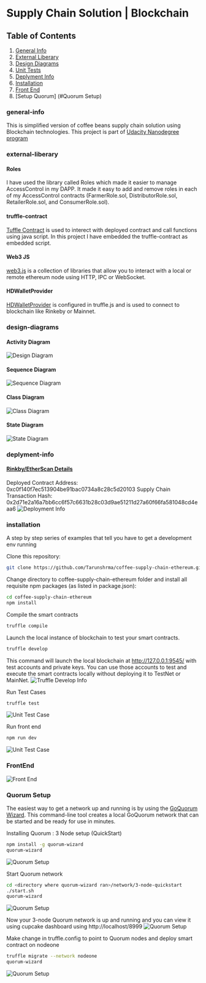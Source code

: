 # Supply Chain Solution | Blockchain 

## Table of Contents
1. [General Info](#general-info)
2. [External Liberary](#external-liberary)
3. [Design Diagrams](#design-diagrams)
4. [Unit Tests](#unit-test)
5. [Deplyment Info](#deplyment-info)
6. [Installation](#installation)
7. [Front End](#FrontEnd)
8. [Setup Quorum] (#Quorum Setup)

### general-info
This is simplified version of coffee beans supply chain solution using Blockchain technologies. This project is part of [Udacity Nanodegree program](https://www.udacity.com/course/blockchain-developer-nanodegree--nd1309?coupon=SAVE75&utm_source=gsem_brand&utm_medium=ads_r&utm_campaign=1971936383_c&utm_term=71052942455_in&utm_keyword=udacity%20nanodegree%20blockchain_e&gclid=EAIaIQobChMI08-r8KfR8AIVGARgCh2wvw0oEAAYASAAEgKnTfD_BwE) 

### external-liberary
#### Roles
I have used the library called Roles which made it easier to manage AccessControl in my DAPP. It made it easy to add and remove roles in each of my AccessControl contracts (FarmerRole.sol, DistributorRole.sol, RetailerRole.sol, and ConsumerRole.sol).

#### truffle-contract
[Tuffle Contract](https://www.npmjs.com/package/@truffle/contract) is used to interect with deployed contract and call functions using java script. In this project I have embedded the truffle-contract as embedded script.

#### Web3 JS
[web3.js](https://web3js.readthedocs.io/) is a collection of libraries that allow you to interact with a local or remote ethereum node using HTTP, IPC or WebSocket.

#### HDWalletProvider
[HDWalletProvider](https://www.npmjs.com/package/@truffle/hdwallet-provider) is configured in truffle.js and is used to connect to blockchain like Rinkeby or Mainnet.


### design-diagrams
#### Activity Diagram
![Design Diagram](/design-diagrams/activity-diagram.jpg)

#### Sequence Diagram
![Sequence Diagram](/design-diagrams/sequence-diagram.jpg)

#### Class Diagram
![Class Diagram](/design-diagrams/class-diagram.jpg)

#### State Diagram
![State Diagram](/design-diagrams/state-diagram.jpg)

### deplyment-info
#### [Rinkby/EtherScan Details](https://rinkeby.etherscan.io/address/0xc0f140f7ec513904be91bac0734a8c28c5d20103)
Deployed Contract Address: 0xc0f140f7ec513904be91bac0734a8c28c5d20103
Supply Chain Transaction Hash: 0x2d71e2a16a7bb6cc6f57c6631b28c03d9ae51211d27a60f66fa581048cd4eaa6 
![Deployment Info](/assests/rinkby-deployment.png)

### installation
A step by step series of examples that tell you have to get a development env running

Clone this repository:

```bash
git clone https://github.com/Tarunshrma/coffee-supply-chain-ethereum.git
```

Change directory to coffee-supply-chain-ethereum folder and install all requisite npm packages (as listed in package.json):

```bash
cd coffee-supply-chain-ethereum
npm install
```

Compile the smart contracts
```bash
truffle compile
```

Launch the local instance of blockchain to test your smart contracts. 
```bash
truffle develop
```
This command will launch the local blockchain at http://127.0.0.1:9545/ with test accounts and private keys. You can use those accounts to test and execute the smart contracts locally without deploying it to TestNet or MainNet. 
![Truffle Develop Info](/assests/truffle-develop-command.png)

Run Test Cases
```bash
truffle test
```
![Unit Test Case](/assests/test-case-suite.png)

Run front end
```bash
npm run dev
```
![Unit Test Case](/assests/run-frontend.png)

### FrontEnd
![Front End](/assests/front-end.png)

### Quorum Setup
The easiest way to get a network up and running is by using the [GoQuorum Wizard](https://docs.goquorum.consensys.net/en/stable/HowTo/GetStarted/Wizard/GettingStarted/). This command-line tool creates a local GoQuorum network that can be started and be ready for use in minutes.

Installing Quorum : 3 Node setup (QuickStart)
```bash
npm install -g quorum-wizard
quorum-wizard
```
![Quorum Setup](/assests/quorum/quorum-setup-3node.png)

Start Quorum network
```bash
cd <directory where quorum-wizard ran>/network/3-node-quickstart
./start.sh
quorum-wizard
```
![Quorum Setup](/assests/quorum/start-quorum-network.png)

Now your 3-node Quorum network is up and running and you can view it using cupcake dashboard using http://localhost/8999
![Quorum Setup](/assests/quorum/qourum-console.png)

Make change in truffle.config to point to Quorum nodes and deploy smart contract on nodeone
```bash
truffle migrate --network nodeone
quorum-wizard
```
![Quorum Setup](/assests/quorum/node1-deployment.png)